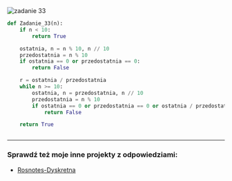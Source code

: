 <picture>
  <source srcset="../../srt/zbior_zadan/33.png" media="(prefers-color-scheme: light)">
  <source srcset="../../srt/zbior_zadan/black_33.png" media="(prefers-color-scheme: dark)">
  <img src="../../srt/zbior_zadan/black_33.png" alt="zadanie 33">
</picture>

```python
def Zadanie_33(n):
    if n < 10:
        return True

    ostatnia, n = n % 10, n // 10
    przedostatnia = n % 10
    if ostatnia == 0 or przedostatnia == 0:
        return False

    r = ostatnia / przedostatnia
    while n >= 10:
        ostatnia, n = przedostatnia, n // 10
        przedostatnia = n % 10
        if ostatnia == 0 or przedostatnia == 0 or ostatnia / przedostatnia != r:
            return False

    return True



```

---
### Sprawdź też moje inne projekty z odpowiedziami:
- [Rosnotes-Dyskretna](https://github.com/kamilGie/Rosnotes-Dyskretna)
